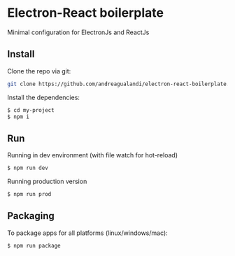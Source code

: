# Electron-React boilerplate

Minimal configuration for ElectronJs and ReactJs

## Install
Clone the repo via git:

```bash
git clone https://github.com/andreagualandi/electron-react-boilerplate.git my-project
```

Install the dependencies:

```bash
$ cd my-project
$ npm i
```

## Run

Running in dev environment (with file watch for hot-reload)

```bash
$ npm run dev
```

Running production version

```bash
$ npm run prod
```

## Packaging

To package apps for all platforms (linux/windows/mac):

```bash
$ npm run package

